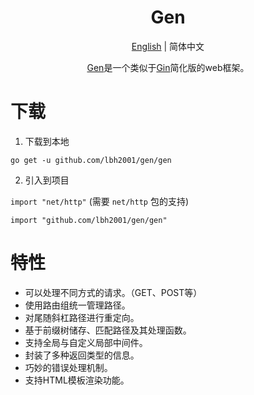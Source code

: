 <div align='center' ><h1>Gen</h1></div>

<p align="center"><a href="https://github.com/lbh2001/gen/blob/master/README.md">English</a> | 简体中文</p>

<p align="center"><a href="https://github.com/lbh2001/gen">Gen</a>是一个类似于<a href="https://github.com/gin-gonic/gin">Gin</a>简化版的web框架。 </p>





# 下载

1. 下载到本地

`go get -u github.com/lbh2001/gen/gen`

2. 引入到项目

`import "net/http"` (需要 `net/http` 包的支持)

`import "github.com/lbh2001/gen/gen"`





# 特性

- 可以处理不同方式的请求。（GET、POST等）
- 使用路由组统一管理路径。
- 对尾随斜杠路径进行重定向。
- 基于前缀树储存、匹配路径及其处理函数。
- 支持全局与自定义局部中间件。
- 封装了多种返回类型的信息。
- 巧妙的错误处理机制。
- 支持HTML模板渲染功能。